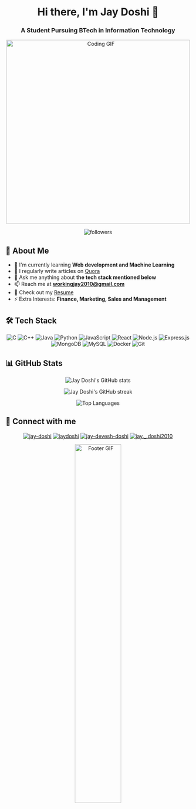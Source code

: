 <h1 align="center">Hi there, I'm Jay Doshi 👋</h1>
<h3 align="center">A Student Pursuing BTech in Information Technology</h3>

<p align="center">
  <img src="https://camo.githubusercontent.com/4d9f5ecceb711eec6e2018f38a5677dc657c9738d4a65ba3b928c41c0a45b439/68747470733a2f2f6d69726f2e6d656469756d2e636f6d2f6d61782f313336302f302a37513379765349765f7430696f4a2d5a2e676966" alt="Coding GIF" width="500" />
</p>

<p align="center">
  <img src="https://img.shields.io/github/followers/jaydoshi2?label=Followers&style=social" alt="followers" />
</p>

## 🚀 About Me

- 🌱 I'm currently learning **Web development and Machine Learning**
- 📝 I regularly write articles on [Quora](https://www.quora.com/profile/Jay-Doshi-154)
- 💬 Ask me anything about **the tech stack mentioned below**
- 📫 Reach me at **workingjay2010@gmail.com**
- 📄 Check out my [Resume](https://workingjay2010.hackerresume.io/846e2845-9c2e-4c93-9ac3-054c7b35cc55)
- ⚡ Extra Interests: **Finance, Marketing, Sales and Management**

## 🛠️ Tech Stack

<p align="center">
  <img src="https://img.shields.io/badge/C-00599C?style=for-the-badge&logo=c&logoColor=white" alt="C" />
  <img src="https://img.shields.io/badge/C++-00599C?style=for-the-badge&logo=c%2B%2B&logoColor=white" alt="C++" />
  <img src="https://img.shields.io/badge/Java-ED8B00?style=for-the-badge&logo=java&logoColor=white" alt="Java" />
  <img src="https://img.shields.io/badge/Python-3776AB?style=for-the-badge&logo=python&logoColor=white" alt="Python" />
  <img src="https://img.shields.io/badge/JavaScript-F7DF1E?style=for-the-badge&logo=javascript&logoColor=black" alt="JavaScript" />
  <img src="https://img.shields.io/badge/React-20232A?style=for-the-badge&logo=react&logoColor=61DAFB" alt="React" />
  <img src="https://img.shields.io/badge/Node.js-43853D?style=for-the-badge&logo=node.js&logoColor=white" alt="Node.js" />
  <img src="https://img.shields.io/badge/Express.js-404D59?style=for-the-badge" alt="Express.js" />
  <img src="https://img.shields.io/badge/MongoDB-4EA94B?style=for-the-badge&logo=mongodb&logoColor=white" alt="MongoDB" />
  <img src="https://img.shields.io/badge/MySQL-00000F?style=for-the-badge&logo=mysql&logoColor=white" alt="MySQL" />
  <img src="https://img.shields.io/badge/Docker-2496ED?style=for-the-badge&logo=docker&logoColor=white" alt="Docker" />
  <img src="https://img.shields.io/badge/Git-F05032?style=for-the-badge&logo=git&logoColor=white" alt="Git" />
</p>

## 📊 GitHub Stats

<p align="center">
  <img src="https://github-readme-stats.vercel.app/api?username=jaydoshi2&show_icons=true&theme=radical" alt="Jay Doshi's GitHub stats" />
</p>

<p align="center">
  <img src="https://github-readme-streak-stats.herokuapp.com/?user=jaydoshi2&theme=radical" alt="Jay Doshi's GitHub streak" />
</p>

<p align="center">
  <img src="https://github-readme-stats.vercel.app/api/top-langs/?username=jaydoshi2&layout=compact&theme=radical" alt="Top Languages" />
</p>

## 🤝 Connect with me

<p align="center">
  <a href="https://linkedin.com/in/jay-doshi" target="blank"><img align="center" src="https://img.shields.io/badge/LinkedIn-0077B5?style=for-the-badge&logo=linkedin&logoColor=white" alt="jay-doshi" /></a>
  <a href="https://twitter.com/jaydoshi" target="blank"><img align="center" src="https://img.shields.io/badge/Twitter-1DA1F2?style=for-the-badge&logo=twitter&logoColor=white" alt="jaydoshi" /></a>
  <a href="https://stackoverflow.com/users/jay-devesh-doshi" target="blank"><img align="center" src="https://img.shields.io/badge/Stack_Overflow-FE7A16?style=for-the-badge&logo=stack-overflow&logoColor=white" alt="jay-devesh-doshi" /></a>
  <a href="https://instagram.com/jay._.doshi2010" target="blank"><img align="center" src="https://img.shields.io/badge/Instagram-E4405F?style=for-the-badge&logo=instagram&logoColor=white" alt="jay._.doshi2010" /></a>
</p>

<p align="center">
  <img src="https://thoughtoverdesign.com/wp-content/uploads/2017/12/cf_section1_top-1.gif" alt="Footer GIF" width="50%" />
</p>
